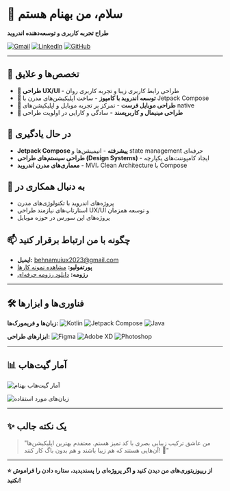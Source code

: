 # 👋 سلام، من بهنام هستم

**طراح تجربه کاربری و توسعه‌دهنده اندروید**

[![Gmail](https://img.shields.io/badge/Gmail-D14836?style=for-the-badge&logo=gmail&logoColor=white)](mailto:behnamuiux2023@gmail.com)
[![LinkedIn](https://img.shields.io/badge/LinkedIn-0077B5?style=for-the-badge&logo=linkedin&logoColor=white)](https://linkedin.com/in/behnam-uiux)
[![GitHub](https://img.shields.io/badge/GitHub-100000?style=for-the-badge&logo=github&logoColor=white)](https://github.com/behnamUix2024)

---

## 🚀 تخصص‌ها و علایق

- **🎨 طراحی UX/UI** - طراحی رابط کاربری زیبا و تجربه کاربری روان
- **🤖 توسعه اندروید با کامپوز** - ساخت اپلیکیشن‌های مدرن با Jetpack Compose
- **📱 طراحی موبایل فرست** - تمرکز بر تجربه موبایل و اپلیکیشن‌های native
- **🎯 طراحی مینیمال و کاربرپسند** - سادگی و کارایی در اولویت طراحی

## 🌱 در حال یادگیری

- **Jetpack Compose پیشرفته** - انیمیشن‌ها و state management حرفه‌ای
- **طراحی سیستم‌های طراحی (Design Systems)** - ایجاد کامپوننت‌های یکپارچه
- **معماری‌های مدرن اندروید** - MVI، Clean Architecture با Compose

## 💞️ به دنبال همکاری در

- پروژه‌های اندروید با تکنولوژی‌های مدرن
- استارتاپ‌های نیازمند طراحی UX/UI و توسعه همزمان
- پروژه‌های اپن سورس در حوزه موبایل

## 📫 چگونه با من ارتباط برقرار کنید

- **ایمیل:** [behnamuiux2023@gmail.com](mailto:behnamuiux2023@gmail.com)
- **پورتفولیو:** [مشاهده نمونه کارها](https://www.behnamuiux.ir)
- **رزومه:** [دانلود رزومه حرفه‌ای](https://drive.google.com/your-resume)

---

## 🛠️ فناوری‌ها و ابزارها

**زبان‌ها و فریمورک‌ها:**
![Kotlin](https://img.shields.io/badge/Kotlin-0095D5?style=flat&logo=kotlin&logoColor=white)
![Jetpack Compose](https://img.shields.io/badge/Jetpack_Compose-4285F4?style=flat&logo=jetpack-compose&logoColor=white)
![Java](https://img.shields.io/badge/Java-ED8B00?style=flat&logo=java&logoColor=white)

**ابزارهای طراحی:**
![Figma](https://img.shields.io/badge/Figma-F24E1E?style=flat&logo=figma&logoColor=white)
![Adobe XD](https://img.shields.io/badge/Adobe_XD-470137?style=flat&logo=adobe-xd&logoColor=white)
![Photoshop](https://img.shields.io/badge/Photoshop-31A8FF?style=flat&logo=adobe-photoshop&logoColor=white)

---

## 📊 آمار گیت‌هاب

![آمار گیت‌هاب بهنام](https://github-readme-stats.vercel.app/api?username=behnamUix2024&show_icons=true&theme=radical&locale=fa&cache_seconds=86400)

![زبان‌های مورد استفاده](https://github-readme-stats.vercel.app/api/top-langs/?username=behnamUix2024&layout=compact&theme=radical&locale=fa&cache_seconds=86400)

---

## ✨ یک نکته جالب

> "من عاشق ترکیب زیبایی بصری با کد تمیز هستم. معتقدم بهترین اپلیکیشن‌ها آن‌هایی هستند که هم زیبا باشند و هم بدون باگ کار کنند! 🚀"

---

**⭐ از ریپوزیتوری‌های من دیدن کنید و اگر پروژه‌ای را پسندیدید، ستاره دادن را فراموش نکنید!**
